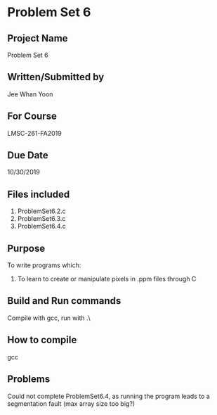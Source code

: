 # Problem Set 6

## Project Name
Problem Set 6

## Written/Submitted by 
Jee Whan Yoon

## For Course
LMSC-261-FA2019

## Due Date
10/30/2019

## Files included
1. ProblemSet6.2.c
2. ProblemSet6.3.c
3. ProblemSet6.4.c

## Purpose
To write programs which:
1. To learn to create or manipulate pixels in .ppm files through C

## Build and Run commands
Compile with gcc, run with .\

## How to compile
gcc

## Problems
Could not complete ProblemSet6.4, as running the program leads to a segmentation fault (max array size too big?)